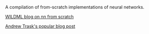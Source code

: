 A compilation of from-scratch implementations of neural networks.

[WILDML blog on nn from scratch](http://www.wildml.com/2015/09/implementing-a-neural-network-from-scratch/)

[Andrew Trask's popular blog post](http://iamtrask.github.io/2015/07/12/basic-python-network/)


